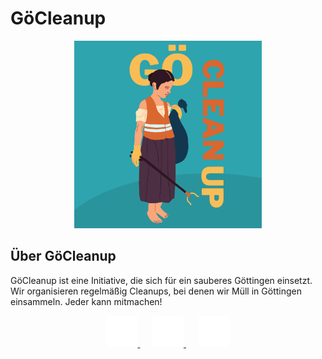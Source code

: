 # GöCleanup

<div align="center">
    <img src="images/logo.png" alt="GöCleanup Logo" width="300">
</div>

<!--
## Events

Das nächste Cleanup findet am **DD.DD.DDDD** statt. Mehr Infos folgen.
-->
## Über GöCleanup

GöCleanup ist eine Initiative, die sich für ein sauberes Göttingen einsetzt.
Wir organisieren regelmäßig Cleanups, bei denen wir Müll in Göttingen einsammeln.
Jeder kann mitmachen!

<div align="center">
  <a href="https://www.instagram.com/goecleanup/">
    <img
      src="images/instagram.svg"
      alt="Folge GöCleanup auf Instagram"
      width="50"
    >
  </a>
  &nbsp;&nbsp;&nbsp;&nbsp;
  <a href="http://facebook.com/GoeCleanup">
    <img
      src="images/facebook.png"
      alt="Folge GöCleanup auf Facebook"
      width="50"
    >
  </a>
  &nbsp;&nbsp;&nbsp;&nbsp;
  <a href="https://chat.whatsapp.com/Jdth7yONTKs33syspNPs4v">
    <img
      src="images/whatsapp.svg"
      alt="Folge GöCleanup auf WhatsApp"
      width="50"
  >
  </a>
</div>
